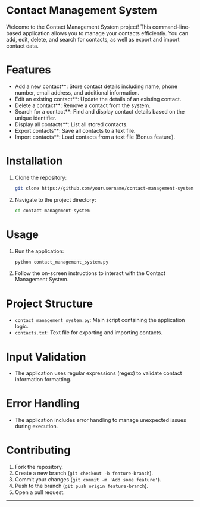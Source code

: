 # Contact Management System

Welcome to the Contact Management System project! This command-line-based application allows you to manage your contacts efficiently. You can add, edit, delete, and search for contacts, as well as export and import contact data.

# Features

- Add a new contact**: Store contact details including name, phone number, email address, and additional information.
- Edit an existing contact**: Update the details of an existing contact.
- Delete a contact**: Remove a contact from the system.
- Search for a contact**: Find and display contact details based on the unique identifier.
- Display all contacts**: List all stored contacts.
- Export contacts**: Save all contacts to a text file.
- Import contacts**: Load contacts from a text file (Bonus feature).

# Installation

1. Clone the repository:
    ```bash
    git clone https://github.com/yourusername/contact-management-system.git
    ```
2. Navigate to the project directory:
    ```bash
    cd contact-management-system
    ```

# Usage

1. Run the application:
    ```bash
    python contact_management_system.py
    ```
2. Follow the on-screen instructions to interact with the Contact Management System.

# Project Structure

- `contact_management_system.py`: Main script containing the application logic.
- `contacts.txt`: Text file for exporting and importing contacts.

# Input Validation

- The application uses regular expressions (regex) to validate contact information formatting.

# Error Handling

- The application includes error handling to manage unexpected issues during execution.

# Contributing

1. Fork the repository.
2. Create a new branch (`git checkout -b feature-branch`).
3. Commit your changes (`git commit -m 'Add some feature'`).
4. Push to the branch (`git push origin feature-branch`).
5. Open a pull request.
---
